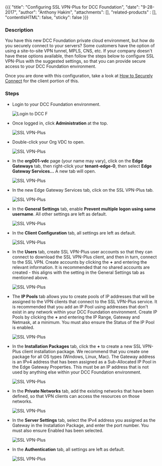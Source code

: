 {{{
  "title": "Configuring SSL VPN-Plus for DCC Foundation",
  "date": "9-28-2017",
  "author": "Anthony Hakim",
  "attachments": [],
  "related-products" : [],
  "contentIsHTML": false,
  "sticky": false
}}}

### Description
You have this new DCC Foundation private cloud environment, but how do you securely connect to your servers? Some customers have the option of using a site-to-site VPN tunnel, MPLS, CNS, etc. If your company doesn't have these options available, then follow the steps below to configure SSL VPN-Plus with the suggested settings, so that you can provide secure access to your DCC Foundation environment.

Once you are done with this configuration, take a look at [How to Securely Connect](how-to-securely-connect.md) for the client portion of this.

### Steps
* Login to your DCC Foundation environment.

  ![Login to DCC F](../images/dccf/login-to-dcc-f.png)

* Once logged in, click __Administration__ at the top.

  ![SSL VPN-Plus](../images/dccf/configuring-sslvpn-plus1.png)

* Double-click your Org VDC to open.

  ![SSL VPN-Plus](../images/dccf/configuring-sslvpn-plus2.png)

* In the __org001-vdc__ page (your name may vary), click on the __Edge Gateways__ tab, then right-click your __tenant-edge-0__, then select __Edge Gateway Services...__ A new tab will open.

  ![SSL VPN-Plus](../images/dccf/configuring-sslvpn-plus3.png)

* In the new Edge Gateway Services tab, click on the SSL VPN-Plus tab.

  ![SSL VPN-Plus](../images/dccf/configuring-sslvpn-plus4.png)

* In the __General Settings__ tab, enable __Prevent multiple logon using same username__. All other settings are left as default.

  ![SSL VPN-Plus](../images/dccf/configuring-sslvpn-plus5.png)

* In the __Client Configuration__ tab, all settings are left as default.

  ![SSL VPN-Plus](../images/dccf/configuring-sslvpn-plus6.png)

* In the __Users__ tab, create SSL VPN-Plus user accounts so that they can connect to download the SSL VPN-Plus client, and then in turn, connect to the SSL VPN. Create accounts by clicking the __+__ and entering the relevant information. It is recommended that no shared accounts are created - this aligns with the setting in the General Settings tab as mentioned above.

  ![SSL VPN-Plus](../images/dccf/configuring-sslvpn-plus7.png)

* The __IP Pools__ tab allows you to create pools of IP addresses that will be assigned to the VPN clients that connect to the SSL VPN-Plus service. It is recommended that you add an IP Pool using addresses that don't exist in any network within your DCC Foundation environment. Create IP Pools by clicking the __+__ and entering the IP Range, Gateway and Netmask, at a minimum. You must also ensure the Status of the IP Pool is enabled.

  ![SSL VPN-Plus](../images/dccf/configuring-sslvpn-plus8.png)

* In the __Installation Packages__ tab, click the __+__ to create a new SSL VPN-Plus client installation package. We recommend that you create one package for all OS types (Windows, Linux, Mac). The Gateway address is an IPv4 address that has been assigned as a Sub-Allocated IP Pool in the Edge Gateway Properties. This must be an IP address that is not used by anything else within your DCC Foundation environment.

  ![SSL VPN-Plus](../images/dccf/configuring-sslvpn-plus9.png)

* In the __Private Networks__ tab, add the existing networks that have been defined, so that VPN clients can access the resources on those networks.

  ![SSL VPN-Plus](../images/dccf/configuring-sslvpn-plus10.png)

* In the __Server Settings__ tab, select the IPv4 address you assigned as the Gateway in the Installation Package, and enter the port number. You must also ensure Enabled has been selected.

  ![SSL VPN-Plus](../images/dccf/configuring-sslvpn-plus11.png)

* In the __Authentication__ tab, all settings are left as default.

  ![SSL VPN-Plus](../images/dccf/configuring-sslvpn-plus12.png)
